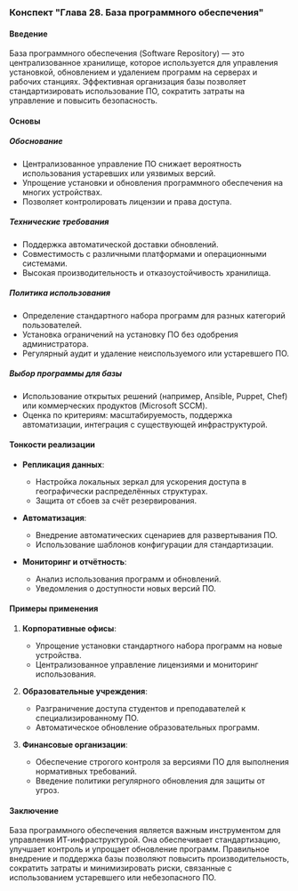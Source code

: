 ### Конспект "Глава 28. База программного обеспечения"

#### Введение
База программного обеспечения (Software Repository) — это централизованное хранилище, которое используется для управления установкой, обновлением и удалением программ на серверах и рабочих станциях. Эффективная организация базы позволяет стандартизировать использование ПО, сократить затраты на управление и повысить безопасность.

#### Основы

##### Обоснование
- Централизованное управление ПО снижает вероятность использования устаревших или уязвимых версий.
- Упрощение установки и обновления программного обеспечения на многих устройствах.
- Позволяет контролировать лицензии и права доступа.

##### Технические требования
- Поддержка автоматической доставки обновлений.
- Совместимость с различными платформами и операционными системами.
- Высокая производительность и отказоустойчивость хранилища.

##### Политика использования
- Определение стандартного набора программ для разных категорий пользователей.
- Установка ограничений на установку ПО без одобрения администратора.
- Регулярный аудит и удаление неиспользуемого или устаревшего ПО.

##### Выбор программы для базы
- Использование открытых решений (например, Ansible, Puppet, Chef) или коммерческих продуктов (Microsoft SCCM).
- Оценка по критериям: масштабируемость, поддержка автоматизации, интеграция с существующей инфраструктурой.

#### Тонкости реализации

- **Репликация данных**:
  - Настройка локальных зеркал для ускорения доступа в географически распределённых структурах.
  - Защита от сбоев за счёт резервирования.

- **Автоматизация**:
  - Внедрение автоматических сценариев для развертывания ПО.
  - Использование шаблонов конфигурации для стандартизации.

- **Мониторинг и отчётность**:
  - Анализ использования программ и обновлений.
  - Уведомления о доступности новых версий ПО.

#### Примеры применения

1. **Корпоративные офисы**:
   - Упрощение установки стандартного набора программ на новые устройства.
   - Централизованное управление лицензиями и мониторинг использования.

2. **Образовательные учреждения**:
   - Разграничение доступа студентов и преподавателей к специализированному ПО.
   - Автоматическое обновление образовательных программ.

3. **Финансовые организации**:
   - Обеспечение строгого контроля за версиями ПО для выполнения нормативных требований.
   - Введение политики регулярного обновления для защиты от угроз.

#### Заключение
База программного обеспечения является важным инструментом для управления ИТ-инфраструктурой. Она обеспечивает стандартизацию, улучшает контроль и упрощает обновление программ. Правильное внедрение и поддержка базы позволяют повысить производительность, сократить затраты и минимизировать риски, связанные с использованием устаревшего или небезопасного ПО.


